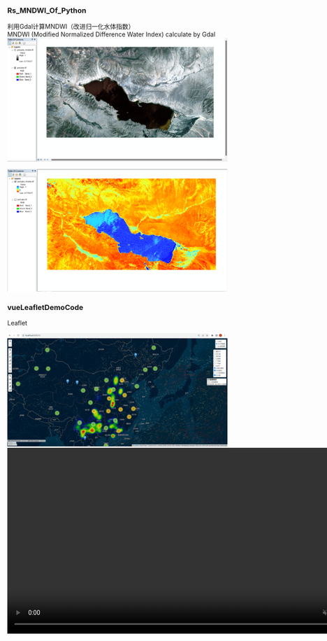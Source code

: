 
### Rs_MNDWI_Of_Python

利用Gdal计算MNDWI（改进归一化水体指数）<br>
MNDWI (Modified Normalized Difference Water Index) calculate by Gdal
<img src="./RsMNDWIOfPython/pic/orginalDataOfRS.png" alt="原始影像_orginal_data">
 
<img src="./RsMNDWIOfPython/pic/MNDWI_data.png" alt="计算后的MNDWI_the_MNDWI_data">


### vueLeafletDemoCode
Leaflet

<img src="./vueLeafletDemoCode/pic/windy.png" alt="windy"/>



<video contols width="850" muted autoplay="autoplay" loop="loop">
	<source src="./vueLeafletDemoCode/pic/windy.mp4" / type="video/mp4">
</video>
